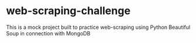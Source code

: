# web-scraping-challenge
This is a mock project built to practice web-scraping using Python Beautiful Soup in connection with MongoDB
